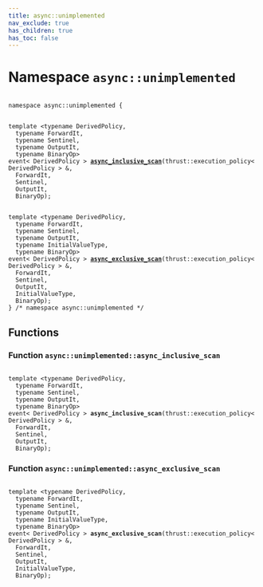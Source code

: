 ```yaml
---
title: async::unimplemented
nav_exclude: true
has_children: true
has_toc: false
---
```


# Namespace `async::unimplemented`

<code class="doxybook">
<span>namespace async::unimplemented {</span>
<br>
<span>template &lt;typename DerivedPolicy,</span>
<span>&nbsp;&nbsp;typename ForwardIt,</span>
<span>&nbsp;&nbsp;typename Sentinel,</span>
<span>&nbsp;&nbsp;typename OutputIt,</span>
<span>&nbsp;&nbsp;typename BinaryOp&gt;</span>
<span>event< DerivedPolicy > </span><span><b><a href="/api/namespaces/namespaceasync_1_1unimplemented.html#function-async_inclusive_scan">async&#95;inclusive&#95;scan</a></b>(thrust::execution_policy< DerivedPolicy > &,</span>
<span>&nbsp;&nbsp;ForwardIt,</span>
<span>&nbsp;&nbsp;Sentinel,</span>
<span>&nbsp;&nbsp;OutputIt,</span>
<span>&nbsp;&nbsp;BinaryOp);</span>
<br>
<span>template &lt;typename DerivedPolicy,</span>
<span>&nbsp;&nbsp;typename ForwardIt,</span>
<span>&nbsp;&nbsp;typename Sentinel,</span>
<span>&nbsp;&nbsp;typename OutputIt,</span>
<span>&nbsp;&nbsp;typename InitialValueType,</span>
<span>&nbsp;&nbsp;typename BinaryOp&gt;</span>
<span>event< DerivedPolicy > </span><span><b><a href="/api/namespaces/namespaceasync_1_1unimplemented.html#function-async_exclusive_scan">async&#95;exclusive&#95;scan</a></b>(thrust::execution_policy< DerivedPolicy > &,</span>
<span>&nbsp;&nbsp;ForwardIt,</span>
<span>&nbsp;&nbsp;Sentinel,</span>
<span>&nbsp;&nbsp;OutputIt,</span>
<span>&nbsp;&nbsp;InitialValueType,</span>
<span>&nbsp;&nbsp;BinaryOp);</span>
<span>} /* namespace async::unimplemented */</span>
</code>

## Functions

<h3 id="function-async_inclusive_scan">
Function <code>async::unimplemented::async&#95;inclusive&#95;scan</code>
</h3>

<code class="doxybook">
<span>template &lt;typename DerivedPolicy,</span>
<span>&nbsp;&nbsp;typename ForwardIt,</span>
<span>&nbsp;&nbsp;typename Sentinel,</span>
<span>&nbsp;&nbsp;typename OutputIt,</span>
<span>&nbsp;&nbsp;typename BinaryOp&gt;</span>
<span>event< DerivedPolicy > </span><span><b>async_inclusive_scan</b>(thrust::execution_policy< DerivedPolicy > &,</span>
<span>&nbsp;&nbsp;ForwardIt,</span>
<span>&nbsp;&nbsp;Sentinel,</span>
<span>&nbsp;&nbsp;OutputIt,</span>
<span>&nbsp;&nbsp;BinaryOp);</span></code>
<h3 id="function-async_exclusive_scan">
Function <code>async::unimplemented::async&#95;exclusive&#95;scan</code>
</h3>

<code class="doxybook">
<span>template &lt;typename DerivedPolicy,</span>
<span>&nbsp;&nbsp;typename ForwardIt,</span>
<span>&nbsp;&nbsp;typename Sentinel,</span>
<span>&nbsp;&nbsp;typename OutputIt,</span>
<span>&nbsp;&nbsp;typename InitialValueType,</span>
<span>&nbsp;&nbsp;typename BinaryOp&gt;</span>
<span>event< DerivedPolicy > </span><span><b>async_exclusive_scan</b>(thrust::execution_policy< DerivedPolicy > &,</span>
<span>&nbsp;&nbsp;ForwardIt,</span>
<span>&nbsp;&nbsp;Sentinel,</span>
<span>&nbsp;&nbsp;OutputIt,</span>
<span>&nbsp;&nbsp;InitialValueType,</span>
<span>&nbsp;&nbsp;BinaryOp);</span></code>

